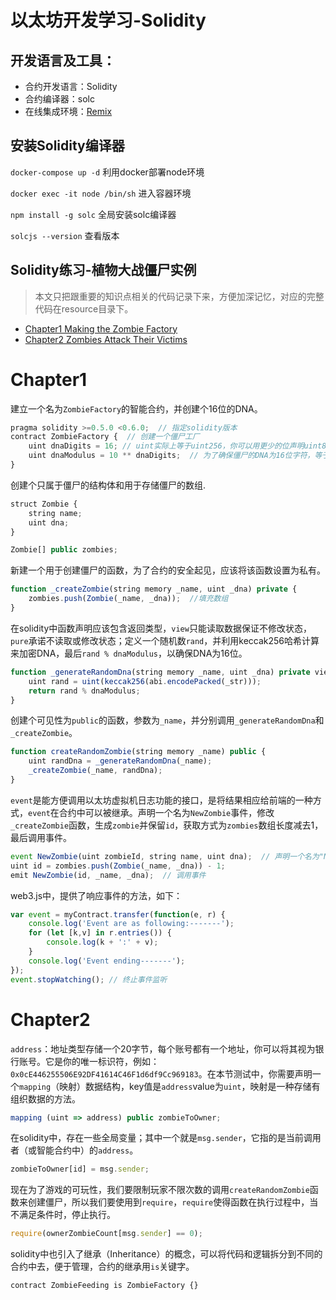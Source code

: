 # 以太坊开发学习-Solidity

## 开发语言及工具：
* 合约开发语言：Solidity
* 合约编译器：solc
* 在线集成环境：[Remix](https://remix.ethereum.org/)

## 安装Solidity编译器
`docker-compose up -d` 利用docker部署node环境

`docker exec -it node /bin/sh` 进入容器环境

`npm install -g solc` 全局安装solc编译器

`solcjs --version` 查看版本

## Solidity练习-植物大战僵尸实例
>本文只把跟重要的知识点相关的代码记录下来，方便加深记忆，对应的完整代码在resource目录下。
- [Chapter1 Making the Zombie Factory](#Chapter1)
- [Chapter2 Zombies Attack Their Victims](#Chapter2)

# Chapter1
建立一个名为`ZombieFactory`的智能合约，并创建个16位的DNA。
```javascript
pragma solidity >=0.5.0 <0.6.0;  // 指定solidity版本
contract ZombieFactory {  // 创建一个僵尸工厂
    uint dnaDigits = 16; // uint实际上等于uint256，你可以用更少的位声明uint8，uint16，uint32等
    uint dnaModulus = 10 ** dnaDigits;  // 为了确保僵尸的DNA为16位字符，等于10^16
}
```
创建个只属于僵尸的结构体和用于存储僵尸的数组.
```javascript
struct Zombie {
    string name;
    uint dna;
}

Zombie[] public zombies;
```
新建一个用于创建僵尸的函数，为了合约的安全起见，应该将该函数设置为私有。
```javascript
function _createZombie(string memory _name, uint _dna) private { 
    zombies.push(Zombie(_name, _dna));  //填充数组
}
```
在solidity中函数声明应该包含返回类型，`view`只能读取数据保证不修改状态，`pure`承诺不读取或修改状态；定义一个随机数`rand`，并利用keccak256哈希计算来加密DNA，最后`rand % dnaModulus`，以确保DNA为16位。
```javascript
function _generateRandomDna(string memory _name, uint _dna) private view returns (uint) {
    uint rand = uint(keccak256(abi.encodePacked(_str)));
    return rand % dnaModulus;
}
```
创建个可见性为`public`的函数，参数为`_name`，并分别调用`_generateRandomDna`和`_createZombie`。
```javascript
function createRandomZombie(string memory _name) public {
    uint randDna = _generateRandomDna(_name);
    _createZombie(_name, randDna);
}
```
`event`是能方便调用以太坊虚拟机日志功能的接口，是将结果相应给前端的一种方式，`event`在合约中可以被继承。声明一个名为`NewZombie`事件，修改`_createZombie`函数，生成`zombie`并保留`id`，获取方式为`zombies`数组长度减去1，最后调用事件。
```javascript
event NewZombie(uint zombieId, string name, uint dna);  // 声明一个名为"NewZombie"的事件
uint id = zombies.push(Zombie(_name, _dna)) - 1;
emit NewZombie(id, _name, _dna);  // 调用事件
```
web3.js中，提供了响应事件的方法，如下：
```javascript
var event = myContract.transfer(function(e, r) {
    console.log('Event are as following:-------');
    for (let [k,v] in r.entries()) {
        console.log(k + ':' + v);
    }
    console.log('Event ending-------');
});
event.stopWatching(); // 终止事件监听
```

# Chapter2
`address`：地址类型存储一个20字节，每个账号都有一个地址，你可以将其视为银行账号。它是你的唯一标识符，例如：`0x0cE446255506E92DF41614C46F1d6df9Cc969183`。在本节测试中，你需要声明一个`mapping`（映射）数据结构，key值是`address`value为`uint`，映射是一种存储有组织数据的方法。
```javascript
mapping (uint => address) public zombieToOwner;
```

在solidity中，存在一些全局变量；其中一个就是`msg.sender`，它指的是当前调用者（或智能合约中）的`address`。
```javascript
zombieToOwner[id] = msg.sender;
```

现在为了游戏的可玩性，我们要限制玩家不限次数的调用`createRandomZombie`函数来创建僵尸，所以我们要使用到`require`，`require`使得函数在执行过程中，当不满足条件时，停止执行。
```javascript
require(ownerZombieCount[msg.sender] == 0);
```

solidity中也引入了继承（Inheritance）的概念，可以将代码和逻辑拆分到不同的合约中去，便于管理，合约的继承用`is`关键字。
```javascript
contract ZombieFeeding is ZombieFactory {}
```



